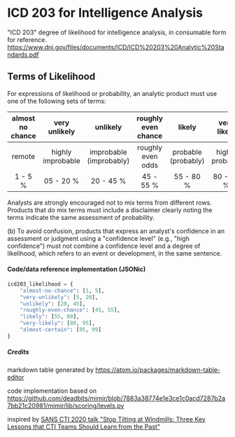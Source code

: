 # ICD 203 for Intelligence Analysis
"ICD 203" degree of likelihood for intelligence analysis, in consumable form for reference.
https://www.dni.gov/files/documents/ICD/ICD%20203%20Analytic%20Standards.pdf

## Terms of Likelihood

For expressions of likelihood or probability, an analytic product must use one of the following sets of terms:

|  almost no chance   |  very unlikely   |  unlikely   |  roughly even chance   |  likely   |  very likely   |  almost certain(ly)   |
| :---: | :---: | :---: | :---: | :---: | :---: | :---: |
|  remote   |  highly improbable   |  improbable (improbably)   |  roughly even odds   |  probable (probably)   |  highly probable   |  nearly certain   |
|  1 - 5 %   |  05 - 20 %   |  20 - 45 %   |  45 - 55 %   |  55 - 80 %   |  80 - 95 %   |  95 - 99 %   |

Analysts are strongly encouraged not to mix terms from different rows. Products that do mix terms must include a disclaimer clearly noting the terms indicate the same assessment of probability.

(b) To avoid confusion, products that express an analyst's confidence in an assessment or judgment using a "confidence level" (e.g., "high confidence") must not combine a confidence level and a degree of likelihood, which refers to an event or development, in the same sentence.

#### Code/data reference implementation (JSONic)

```python
icd203_likelihood = {
    "almost-no-chance": [1, 5],
    "very-unlikely": [5, 20],
    "unlikely": [20, 45],
    "roughly-even-chance": [45, 55],
    "likely": [55, 80],
    "very-likely": [80, 95],
    "almost-certain": [95, 99]
}
```

##### Credits
markdown table generated by https://atom.io/packages/markdown-table-editor

code implementation based on https://github.com/deadbits/mimir/blob/7883a38774e1e3ce1c0acd7287b2a7bb21c20981/mimir/lib/scoring/levels.py

inspired by [SANS CTI 2020 talk "Stop Tilting at Windmills: Three Key Lessons that CTI Teams Should Learn from the Past"](https://www.sans.org/cyber-security-summit/archives/file/summit_archive_1579635728.pdf)
